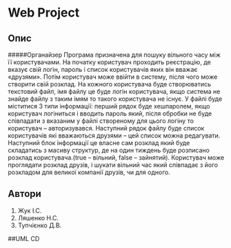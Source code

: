 # Web Project
## Опис
#####Органайзер
Програма призначена для пошуку вільного часу між її користувачами. На початку користувач проходить реєстрацію,  де вказує свій логін, пароль і список користувачів яких він вважає «друзями». Потім користувач може ввійти в систему, після чого може створити свій розклад. На кожного користувача буде створюватись текстовий файл, імя файлу це буде логін користувача, якщо система не знайде файлу з таким імям то такого користувача не існує. У файлі буде міститися 3 типи інформації: перший рядок буде хешпаролем, якщо користувач логіниться і вводить пароль який, після обробки не буде співпадати з вказаним у файлі створеному для цього логіну то користувач – авторизувався. Наступний рядок файлу буде список користувачів які вважаються друзями – цей список можна редагувати. Наступний блок інформації це власне сам розклад який буде складатись з масиву структур, де на один тиждень буде розписано розклад користувача.(true – вільний, false – зайнятий). Користувач може проглядати розклад друзів, і шукати вільний час який співпадає з його розкладом для великої компанії друзів, чи  для одного.<br/>
## Автори

1. Жук І.С.
2. Ляшенко Н.С.
3. Тупчієнко Д.В.

##UML CD



